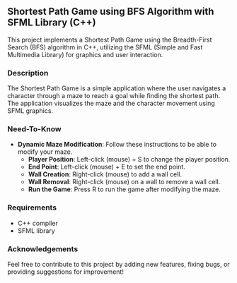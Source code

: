 ## Shortest Path Game using BFS Algorithm with SFML Library (C++)

This project implements a Shortest Path Game using the Breadth-First Search (BFS) algorithm in C++, utilizing the SFML (Simple and Fast Multimedia Library) for graphics and user interaction.

### Description

The Shortest Path Game is a simple application where the user navigates a character through a maze to reach a goal while finding the shortest path. The application visualizes the maze and the character movement using SFML graphics.

### Need-To-Know

- **Dynamic Maze Modification**: Follow these instructions to be able to modify your maze. 
  - **Player Position**: Left-click (mouse) + S to change the player position.
  - **End Point**: Left-click (mouse) + E to set the end point.
  - **Wall Creation**: Right-click (mouse) to add a wall cell.
  - **Wall Removal**: Right-click (mouse) on a wall to remove a wall cell.
  - **Run the Game**: Press R to run the game after modifying the maze.

### Requirements
- C++ compiler
- SFML library

### Acknowledgements

Feel free to contribute to this project by adding new features, fixing bugs, or providing suggestions for improvement!

